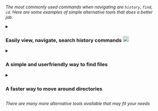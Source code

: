 <i>The most commonly used commands when navigating are `history`, `find`, `cd`. Here are some examples of simple alternative tools that does a better job.</i>

<details><summary><h3>Easily view, navigate, search history commands <img src="https://user-images.githubusercontent.com/18756975/201506874-0dd9a164-0b81-45fe-9c91-63122dcec9b8.PNG" width=20px height=20px></h3></summary>

[htsr](https://github.com/dvorka/hstr)<br>
![hts](https://user-images.githubusercontent.com/18756975/201403803-7f899124-3412-443c-9b6d-e60b8b2ca889.png)<br>
_**Install**_ :
```bash
sudo apt-get install hstr -y && hstr --show-configuration >> ~/.bashrc
```
> **Note** - Other installation info - [github.com/dvorka/hstr/blob/master/INSTALLATION.md](https://github.com/dvorka/hstr/blob/master/INSTALLATION.md#installation)

**_Usage_** :
```bash
hstr keyword
```
Interactive searching🔎 :
`Ctrl+R`

>**Note** - More info on usage :

>     man hstr
#

</p>
 </details>


<details><summary><h3>A simple and userfriendly way to find files <img src="https://user-images.githubusercontent.com/18756975/201507256-a36e655d-66b0-4851-a035-6c87b10d7f1e.PNG" width=16px height=20px></h3></summary>

<p align="center">
<a href="https://github.com/sharkdp/fd"><b>fd</b></a> and <a href="https://github.com/junegunn/fzf"><b>fzf</b></a><br>
<img src="https://user-images.githubusercontent.com/18756975/201507691-6dce9975-1abd-4fac-b347-f8f6ba2654e6.svg" width=400px height=300px><img src="https://user-images.githubusercontent.com/18756975/202026845-bdb69d8e-0500-4748-8cd6-bc0ba4d019a7.png" width=400px height=300px>


_**Install**_ :
```bash
sudo apt-get install fd-find -y && sudo apt-get install fzf -y  
```

_**Add binary link**_<i>(set correct bin directory location if error)</i> :
```bash
ln -s $(which fdfind) ~/.local/bin/fd
```
_Restart terminal_
> **Note** - Other installation info : <br>
[github.com/sharkdp/fd#installation](https://github.com/sharkdp/fd#installation)<br>
[github.com/junegunn/fzf#installation)](https://github.com/junegunn/fzf#installation)

_**Usage**_ :

<table class="tg">
<tbody>
<tr>
<th align=left class="tg-yw4l">Command</th>
<th class="tg-yw4l">Description</th>
</tr>
<tr>
<td align=left class="tg-yw4l">fd foo</td>
<td class="tg-yw4l">Find in current directory, the string pattern name "foo", in parent|sub directories and files.</td>
</tr>
 <tr>
<td align=left class="tg-yw4l">fd foo /FOO2</td>
<td class="tg-yw4l">Find in "FOO2" directory, the string pattern name "foo", in parent|sub directories and files.</td>
</tr>
<tr>
<td align=left class="tg-yw4l">fd -g|--glob foo /FOO2</td>
<td class="tg-yw4l">Find in "FOO2" directory, the <a href="https://www.google.com/search?q=What+is+glob+used+for+%3F&client=firefox-b-d&sxsrf=ALiCzsZ01R6o0gluLQgsslLDYABmC3jhcQ%3A1668511191028&ei=13VzY4KrAa3m5NoPgrCxwAw&ved=0ahUKEwjC8uDGiLD7AhUtM1kFHQJYDMgQ4dUDCA4&uact=5&oq=What+is+glob+used+for+%3F&gs_lcp=Cgxnd3Mtd2l6LXNlcnAQAzIHCCMQsAMQJzIKCAAQRxDWBBCwAzIKCAAQRxDWBBCwAzIKCAAQRxDWBBCwAzIKCAAQRxDWBBCwAzIKCAAQRxDWBBCwAzIKCAAQRxDWBBCwAzIKCAAQRxDWBBCwAzIKCAAQRxDWBBCwA0oECE0YAUoECEEYAEoECEYYAFAAWABgwgFoAXABeACAAQCIAQCSAQCYAQDIAQnAAQE&sclient=gws-wiz-serp"><b>glob</b></a> pattern name <i>matching</i> "foo", in parent|sub directories and files.</td>
</tr>
 <tr>
<td align=left class="tg-yw4l">fd /foo -p|--path /FOO2</td>
<td class="tg-yw4l">Find in "FOO2" directory and view the files and directory paths and its contents that is or starts with the string pattern name "foo".</td>
</tr>
 <tr>
<td align=left class="tg-yw4l">fd foo/ -p|--path /FOO2</td>
<td class="tg-yw4l">Find in "FOO2" directory and view the directory paths and its contents that is or ends with the string pattern name "foo".</td>
</tr>
<tr>
<td align=left class="tg-yw4l">fd -t|--type -d foo</td>
<td class="tg-yw4l">Find for directory type only.</td>
</tr>
 <tr>
<td align=left class="tg-yw4l">fd -t|--type -f foo</td>
<td class="tg-yw4l">Find for file type only.</td>
</tr>
 <tr>
<td align=left class="tg-yw4l">fd -t|--type d -t|--type e foo</td>
<td class="tg-yw4l">Find for empty directories only.</td>
</tr>
 <tr>
<td align=left class="tg-yw4l">fd -a|--absolute-path foo</td>
<td class="tg-yw4l">Find in current directory showing the full path, the string name "foo", in parent|sub directories and files.</td>
</tr>
<tr>
<td align=left class="tg-yw4l">fd -e|--extension txt</td>
<td class="tg-yw4l">Find for a particular file extension.</td>
</tr>
<tr>
<td align=left class="tg-yw4l">fd -H|--hidden foo</td>
<td class="tg-yw4l">Find for hidden and ignored files.</td>
</tr>
</tbody>
</table>

fzf interactive searching🔎 :
`Ctrl+T`

>**Note** - More info on usage :

>     man fd

>     man fzf
#

</p>
 </details>

<details><summary><h3>A faster way to move around directories <img src="https://user-images.githubusercontent.com/18756975/201506739-b30571af-0223-4413-86a6-c6fb6a887ce3.png" width=15px height=20px></h3></summary>

[commacd](https://github.com/shyiko/commacd)

_**Install**_ :
```bash
curl -sSL https://github.com/shyiko/commacd/raw/v1.0.0/commacd.sh -o ~/.commacd.sh && \
  echo "source ~/.commacd.sh" >> ~/.bashrc
```

commacd exports three commands: forward(`,`) │ backward(`,,`) │ backward+forward(`,,,`)

_**Usage**_ :
| Description | commacd | command |
| :--:| :--: | :--: |
| Enter directories using| , des | | 
| abbreviations. | └─>  | cd Desktop |

| Description | commacd | command |
| :--:| :--: | :--: |
| Move through multiple directories| , u/l/ce | | 
| using abbreviations. | └─>  | cd /usr/local/Cellar |

| Description | commacd | options |
| :--:| :--: | :--: |
| Choose directories with names  | , d |  | 
| starting with same letter. |  0  |  Desktop   |
| (= multiple choices)       |  1  | Documents |
|  0, 1 or 2               | 2  | Downloads    |
 
| Description | commacd | command |
| :--:| :--: | :--: |
| Given two directories jdk7 and jdk8 | , ~/d/j*8 | | 
| on the Desktop, cd into jdk8 without hitting | └─>  | cd ~/Desktop/jdk8   |
| interactive mode (the one shown above).       |  | |

| Description | commacd | 
| :--:| :--: | 
| Go back previous directory | ,, .. |

Tab = Autocomplete

>**Note** - More info on usage :

>   [shyiko.com/commacd](https://shyiko.com/2014/10/10/commacd/)

#

</p>
 </details>
 
_There are many more alternative tools available that may fit your needs_
